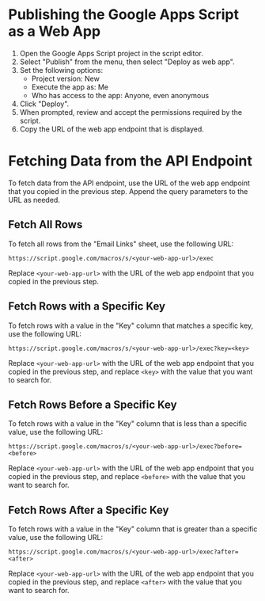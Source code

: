 # Publishing the Google Apps Script as a Web App

1. Open the Google Apps Script project in the script editor.
2. Select "Publish" from the menu, then select "Deploy as web app".
3. Set the following options:
    - Project version: New
    - Execute the app as: Me
    - Who has access to the app: Anyone, even anonymous
4. Click "Deploy".
5. When prompted, review and accept the permissions required by the script.
6. Copy the URL of the web app endpoint that is displayed.

# Fetching Data from the API Endpoint

To fetch data from the API endpoint, use the URL of the web app endpoint that you copied in the previous step. Append the query parameters to the URL as needed.

## Fetch All Rows

To fetch all rows from the "Email Links" sheet, use the following URL:
```
https://script.google.com/macros/s/<your-web-app-url>/exec
```
Replace `<your-web-app-url>` with the URL of the web app endpoint that you copied in the previous step.

## Fetch Rows with a Specific Key

To fetch rows with a value in the "Key" column that matches a specific key, use the following URL:
```
https://script.google.com/macros/s/<your-web-app-url>/exec?key=<key>
```
Replace `<your-web-app-url>` with the URL of the web app endpoint that you copied in the previous step, and replace `<key>` with the value that you want to search for.

## Fetch Rows Before a Specific Key

To fetch rows with a value in the "Key" column that is less than a specific value, use the following URL:

```
https://script.google.com/macros/s/<your-web-app-url>/exec?before=<before>
```
Replace `<your-web-app-url>` with the URL of the web app endpoint that you copied in the previous step, and replace `<before>` with the value that you want to search for.

## Fetch Rows After a Specific Key

To fetch rows with a value in the "Key" column that is greater than a specific value, use the following URL:

```
https://script.google.com/macros/s/<your-web-app-url>/exec?after=<after>
```
Replace `<your-web-app-url>` with the URL of the web app endpoint that you copied in the previous step, and replace `<after>` with the value that you want to search for.
